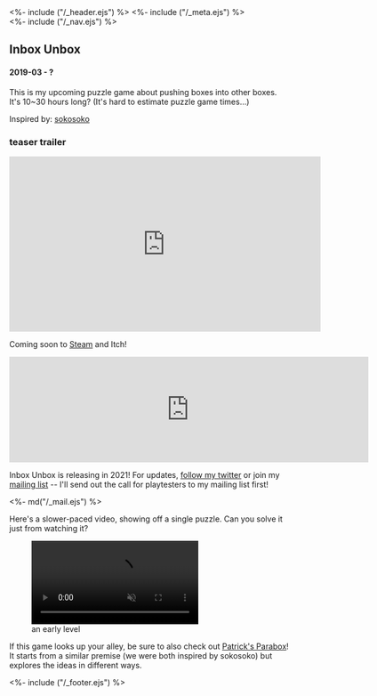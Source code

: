 <!DOCTYPE html>
<html>
<head>
<title>Inbox Unbox</title>
<%- include ("/_header.ejs") %>
<link href="/stylesheets/mailchimp.css" rel="stylesheet" type="text/css">
<%- include ("/_meta.ejs") %>
</head>
<body>
<div class="wrapper">
<%- include ("/_nav.ejs") %>
<section class="main-content">
<h1 class="post-title">Inbox Unbox</h1>
<h4 class="post-meta">2019-03 - ?</h4>

This is my upcoming puzzle game about pushing boxes into other boxes. It's 10\~30 hours long? (It's hard to estimate puzzle game times...)

Inspired by: [sokosoko](https://juner.itch.io/sokosoko)

### teaser trailer

<iframe width="560" height="315" src="https://www.youtube-nocookie.com/embed/UrzypCp8N3g?rel=0" frameborder="0" allow="accelerometer; autoplay; clipboard-write; encrypted-media; gyroscope; picture-in-picture" allowfullscreen></iframe>

Coming soon to [Steam](https://store.steampowered.com/app/1552300/Inbox_Unbox/) and Itch!

<iframe src="https://store.steampowered.com/widget/1552300/" frameborder="0" width="646" height="190"></iframe>

<div class="mailing-list-card">

Inbox Unbox is releasing in 2021! For updates, [follow my twitter](https://www.twitter.com/pancelor) or join my [mailing list](/contact) -- I'll send out the call for playtesters to my mailing list first!

<div><%- md("/_mail.ejs") %></div>
</div>

Here's a slower-paced video, showing off a single puzzle. Can you solve it just from watching it?

<figure>
  <video loop controls autoplay muted>
    <source src="/assets/inbox-unbox-jungle.mp4" type="video/mp4">
  </video>
  <figcaption>an early level</figcaption>
</figure>

If this game looks up your alley, be sure to also check out [Patrick's Parabox](https://store.steampowered.com/app/1260520/Patricks_Parabox/)! It starts from a similar premise (we were both inspired by sokosoko) but explores the ideas in different ways.

</section>
<%- include ("/_footer.ejs") %>
</body>
</html>
